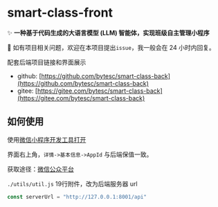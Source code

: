 # smart-class-front

✨ **一种基于代码生成的大语言模型 (LLM) 智能体，实现班级自主管理小程序**

🔔 如有项目相关问题，欢迎在本项目提出`issue`，我一般会在 24 小时内回复。

配套后端项目链接和界面展示
- github: [https://github.com/bytesc/smart-class-back](https://github.com/bytesc/smart-class-back)
- gitee: [https://gitee.com/bytesc/smart-class-back](https://gitee.com/bytesc/smart-class-back)

## 如何使用

使用[微信小程序开发工具打开](https://developers.weixin.qq.com/miniprogram/dev/devtools/download.html)

界面右上角，`详情->基本信息->AppId` 与后端保值一致。

获取途径：[微信公众平台](https://mp.weixin.qq.com/)

`./utils/util.js` 19行附件，改为后端服务器 url
```javascript
const serverUrl = "http://127.0.0.1:8001/api"
```


